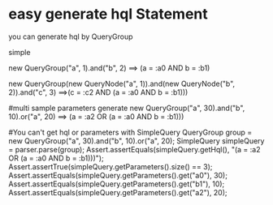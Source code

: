 # easy generate hql Statement

you can generate hql by QueryGroup 

simple

new QueryGroup("a", 1).and("b", 2) ==> (a = :a0 AND b = :b1)

new QueryGroup(new QueryNode("a", 1)).and(new QueryNode("b", 2)).and("c", 3) ==>(c = :c2 AND (a = :a0 AND b = :b1)))


#multi sample parameters generate
new QueryGroup("a", 30).and("b", 10).or("a", 20)  ==>  (a = :a2 OR (a = :a0 AND b = :b1)))


#You can't get hql or parameters with SimpleQuery
QueryGroup group = new QueryGroup("a", 30).and("b", 10).or("a", 20);
SimpleQuery simpleQuery = parser.parse(group);
Assert.assertEquals(simpleQuery.getHql(), "(a = :a2 OR (a = :a0 AND b = :b1)))");
Assert.assertTrue(simpleQuery.getParameters().size() == 3);
Assert.assertEquals(simpleQuery.getParameters().get("a0"), 30);
Assert.assertEquals(simpleQuery.getParameters().get("b1"), 10);
Assert.assertEquals(simpleQuery.getParameters().get("a2"), 20);
